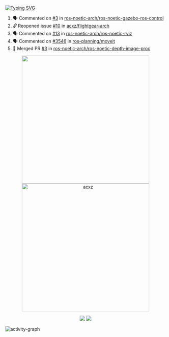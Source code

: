 [![Typing SVG](https://readme-typing-svg.herokuapp.com?size=16&color=AFFFA3&multiline=true&height=75&lines=contributing+to+robotics%2Fae%2Fml%2Fgpu;packaging+it+for+archlinux;ricer)](https://git.io/typing-svg)

<!--START_SECTION:activity-->
1. 🗣 Commented on [#3](https://github.com/ros-noetic-arch/ros-noetic-gazebo-ros-control/issues/3#issuecomment-1867739294) in [ros-noetic-arch/ros-noetic-gazebo-ros-control](https://github.com/ros-noetic-arch/ros-noetic-gazebo-ros-control)
2. 🔓 Reopened issue [#10](https://github.com/acxz/flightgear-arch/issues/10) in [acxz/flightgear-arch](https://github.com/acxz/flightgear-arch)
3. 🗣 Commented on [#13](https://github.com/ros-noetic-arch/ros-noetic-rviz/issues/13#issuecomment-1861009036) in [ros-noetic-arch/ros-noetic-rviz](https://github.com/ros-noetic-arch/ros-noetic-rviz)
4. 🗣 Commented on [#3546](https://github.com/ros-planning/moveit/pull/3546#issuecomment-1860642618) in [ros-planning/moveit](https://github.com/ros-planning/moveit)
5. 🎉 Merged PR [#3](https://github.com/ros-noetic-arch/ros-noetic-depth-image-proc/pull/3) in [ros-noetic-arch/ros-noetic-depth-image-proc](https://github.com/ros-noetic-arch/ros-noetic-depth-image-proc)
<!--END_SECTION:activity-->

<p align="center">
  <img width="400em" src=https://github-readme-stats.vercel.app/api?username=acxz&include_all_commits=true&show_icons=true />
  <img width="400em" src="https://github-readme-streak-stats.herokuapp.com/?user=acxz&" alt="acxz" />
</p>

<p align="center">
  <img src=https://github-readme-stats.vercel.app/api/top-langs/?username=acxz&layout=compact />
  <img src=https://github-profile-trophy.vercel.app/?username=acxz&row=2&column=4 />
</p>

![activity-graph](https://github-readme-activity-graph.vercel.app/graph?username=acxz&bg_color=053c4a&color=ffffff&line=76c533&point=8f2fe1&area=true&hide_border=true&hide_title=true)
